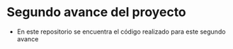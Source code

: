 # Segundo avance del proyecto 
* En este repositorio se encuentra el código realizado para este segundo avance
